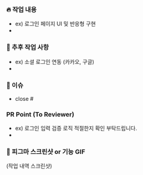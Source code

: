 ### 🔥 작업 내용
- ex) 로그인 페이지 UI 및 반응형 구현
- 

### 🤔 추후 작업 사항
- ex) 소셜 로그인 연동 (카카오, 구글)
- 

### 🔗 이슈
- close #

### PR Point (To Reviewer)
- ex) 로그인 입력 검증 로직 적절한지 확인 부탁드립니다.
- 

### 📸 피그마 스크린샷 or 기능 GIF
(작업 내역 스크린샷)
